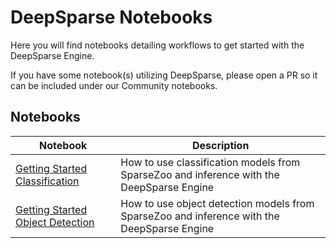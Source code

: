 # DeepSparse Notebooks

Here you will find notebooks detailing workflows to get started with the DeepSparse Engine.

If you have some notebook(s) utilizing DeepSparse, please open a PR so it can be included under our Community notebooks.

## Notebooks

| Notebook     |      Description      |
|----------|-------------|
| [Getting Started Classification](https://github.com/neuralmagic/deepsparse/tree/main/notebooks/classification.ipynb)  | How to use classification models from SparseZoo and inference with the DeepSparse Engine  |
| [Getting Started Object Detection](https://github.com/neuralmagic/deepsparse/tree/main/notebooks/detection.ipynb)  | How to use object detection models from SparseZoo and inference with the DeepSparse Engine  |
